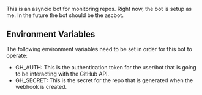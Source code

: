 This is an asyncio bot for monitoring repos. Right now, the bot is setup as me. In the future the bot should be the ascbot.

## Environment Variables
The following environment variables need to be set in order for this bot to operate:

- GH_AUTH: This is the authentication token for the user/bot that is going to be interacting with the GitHub API.
- GH_SECRET: This is the secret for the repo that is generated when the webhook is created.
